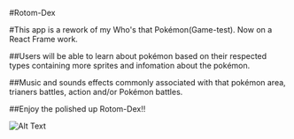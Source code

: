 #Rotom-Dex

#This app is a rework of my Who's that Pokémon(Game-test). Now on a React Frame work.

##Users will be able to learn about pokémon based on their respected types containing more sprites and infomation about the pokémon.

##Music and sounds effects commonly associated with that pokémon area, trianers battles, action and/or Pokémon battles.

##Enjoy the polished up Rotom-Dex!!

![Alt Text](https://64.media.tumblr.com/4437257eaa5ee99e5b9894ac29f00dd2/tumblr_oh5jxkr7Bc1rpn9eno1_540.gifv)

